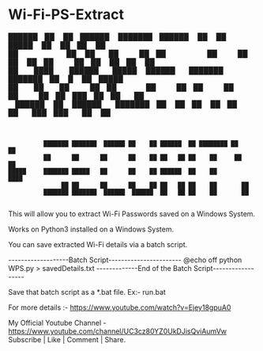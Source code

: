# Wi-Fi-PS-Extract

 ██████ ██    ██ ██████  ███████ ██████  ██   ██  █████  ██     ██ ██   ██     
██       ██  ██  ██   ██ ██      ██   ██ ██   ██ ██   ██ ██     ██ ██  ██      
██        ████   ██████  █████   ██████  ███████ ███████ ██  █  ██ █████       
██         ██    ██   ██ ██      ██   ██ ██   ██ ██   ██ ██ ███ ██ ██  ██      
 ██████    ██    ██████  ███████ ██   ██ ██   ██ ██   ██  ███ ███  ██   ██     
                                                                               
                                                                               
              ███████ ███████  ██████ ██    ██ ██████  ██ ████████ ██    ██    
              ██      ██      ██      ██    ██ ██   ██ ██    ██     ██  ██     
    █████     ███████ █████   ██      ██    ██ ██████  ██    ██      ████      
                   ██ ██      ██      ██    ██ ██   ██ ██    ██       ██       
              ███████ ███████  ██████  ██████  ██   ██ ██    ██       ██       
                                                                               
                                                                                                                                                         

This will allow you to extract Wi-Fi Passwords saved on a Windows System.

Works on Python3 installed on a Windows System.

You can save extracted Wi-Fi details via a batch script.

-------------------Batch Script-----------------------
@echo off
python WPS.py > savedDetails.txt
-------------End of the Batch Script------------------

Save that batch script as a *.bat file.
Ex:- run.bat

For more details :- https://www.youtube.com/watch?v=Ejey18gpuA0

My Official Youtube Channel - https://www.youtube.com/channel/UC3cz80YZ0UkDJisQviAumVw
Subscribe | Like | Comment | Share.
